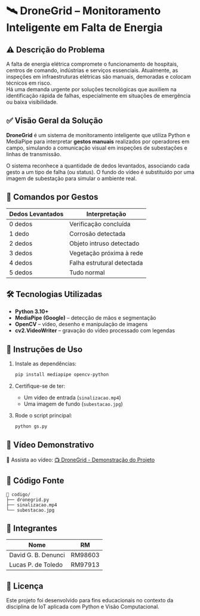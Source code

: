 
# 🛰️ DroneGrid – Monitoramento Inteligente em Falta de Energia

## ⚠️ Descrição do Problema

A falta de energia elétrica compromete o funcionamento de hospitais, centros de comando, indústrias e serviços essenciais. Atualmente, as inspeções em infraestruturas elétricas são manuais, demoradas e colocam técnicos em risco.  
Há uma demanda urgente por soluções tecnológicas que auxiliem na identificação rápida de falhas, especialmente em situações de emergência ou baixa visibilidade.

## ✅ Visão Geral da Solução

**DroneGrid** é um sistema de monitoramento inteligente que utiliza Python e MediaPipe para interpretar **gestos manuais** realizados por operadores em campo, simulando a comunicação visual em inspeções de subestações e linhas de transmissão.

O sistema reconhece a quantidade de dedos levantados, associando cada gesto a um tipo de falha (ou status). O fundo do vídeo é substituído por uma imagem de subestação para simular o ambiente real.

## 🎯 Comandos por Gestos

| Dedos Levantados | Interpretação                     |
|------------------|-----------------------------------|
| 0 dedos          | Verificação concluída             |
| 1 dedo           | Corrosão detectada                |
| 2 dedos          | Objeto intruso detectado          |
| 3 dedos          | Vegetação próxima à rede          |
| 4 dedos          | Falha estrutural detectada        |
| 5 dedos          | Tudo normal                       |

## 🛠️ Tecnologias Utilizadas

- **Python 3.10+**
- **MediaPipe (Google)** – detecção de mãos e segmentação
- **OpenCV** – vídeo, desenho e manipulação de imagens
- **cv2.VideoWriter** – gravação do vídeo processado com legendas

## 📸 Instruções de Uso

1. Instale as dependências:
   ```bash
   pip install mediapipe opencv-python
   ```

2. Certifique-se de ter:
   - Um vídeo de entrada (`sinalizacao.mp4`)
   - Uma imagem de fundo (`subestacao.jpg`)

3. Rode o script principal:

   ```bash
   python gs.py
   ```

## 🎥 Vídeo Demonstrativo

🔗 Assista ao vídeo: [📺 DroneGrid - Demonstração do Projeto](https://youtu.be/vLgsZXoMSGQ)

## 📂 Código Fonte

```
📁 codigo/
├── dronegrid.py
├── sinalizacao.mp4
└── subestacao.jpg
```

## 👥 Integrantes

| Nome               | RM       |
|--------------------|----------|
| David G. B. Denunci| RM98603  |
| Lucas P. de Toledo | RM97913  |

## 📝 Licença

Este projeto foi desenvolvido para fins educacionais no contexto da disciplina de IoT aplicada com Python e Visão Computacional.
